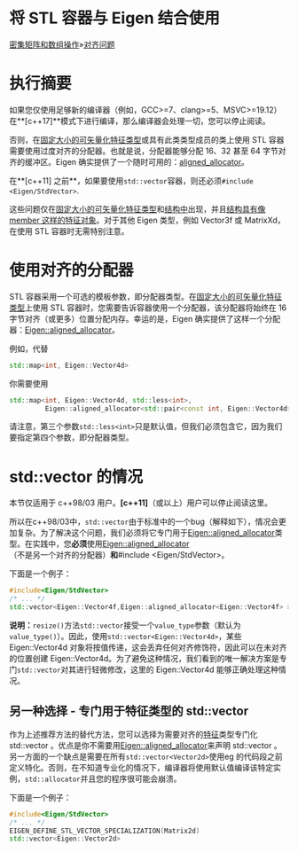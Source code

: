 # 将 STL 容器与 Eigen 结合使用

[密集矩阵和数组操作](https://eigen.tuxfamily.org/dox/group__DenseMatrixManipulation__chapter.html)»[对齐问题](https://eigen.tuxfamily.org/dox/group__DenseMatrixManipulation__Alignement.html)

# 执行摘要

如果您仅使用足够新的编译器（例如，GCC>=7、clang>=5、MSVC>=19.12）在**[c++17]**模式下进行编译，那么编译器会处理一切，您可以停止阅读。

否则，在[固定大小的可矢量化特征类型](https://eigen.tuxfamily.org/dox/group__TopicFixedSizeVectorizable.html)或具有此类类型成员的类上使用 STL 容器需要使用过度对齐的分配器。也就是说，分配器能够分配 16、32 甚至 64 字节对齐的缓冲区。Eigen 确实提供了一个随时可用的：[aligned_allocator](https://eigen.tuxfamily.org/dox/classEigen_1_1aligned__allocator.html)。

在**[c++11] 之前**，如果要使用`std::vector`容器，则还必须`#include <Eigen/StdVector>`.

这些问题仅在[固定大小的可矢量化特征类型](https://eigen.tuxfamily.org/dox/group__TopicFixedSizeVectorizable.html)和[结构中](https://eigen.tuxfamily.org/dox/group__TopicStructHavingEigenMembers.html)出现，并且[结构具有像 member 这样的特征对象](https://eigen.tuxfamily.org/dox/group__TopicStructHavingEigenMembers.html)。对于其他 Eigen 类型，例如 Vector3f 或 MatrixXd，在使用 STL 容器时无需特别注意。

# 使用对齐的分配器

STL 容器采用一个可选的模板参数，即分配器类型。在[固定大小的可矢量化特征类型](https://eigen.tuxfamily.org/dox/group__TopicFixedSizeVectorizable.html)上使用 STL 容器时，您需要告诉容器使用一个分配器，该分配器将始终在 16 字节对齐（或更多）位置分配内存。幸运的是，Eigen 确实提供了这样一个分配器：[Eigen::aligned_allocator](https://eigen.tuxfamily.org/dox/classEigen_1_1aligned__allocator.html)。

例如，代替

```cpp
std::map<int, Eigen::Vector4d>
```

你需要使用

```cpp
std::map<int, Eigen::Vector4d, std::less<int>, 
         Eigen::aligned_allocator<std::pair<const int, Eigen::Vector4d> > >
```

请注意，第三个参数`std::less<int>`只是默认值，但我们必须包含它，因为我们要指定第四个参数，即分配器类型。

# std::vector 的情况

本节仅适用于 c++98/03 用户。**[c++11]**（或以上）用户可以停止阅读这里。

所以在c++98/03中，`std::vector`由于标准中的一个bug（解释如下），情况会更加复杂。为了解决这个问题，我们必须将它专门用于[Eigen::aligned_allocator](https://eigen.tuxfamily.org/dox/classEigen_1_1aligned__allocator.html)类型。在实践中，您**必须**使用[Eigen::aligned_allocator](https://eigen.tuxfamily.org/dox/classEigen_1_1aligned__allocator.html)（不是另一个对齐的分配器）**和**#include <Eigen/StdVector>。

下面是一个例子：

```cpp
#include<Eigen/StdVector>
/* ... */
std::vector<Eigen::Vector4f,Eigen::aligned_allocator<Eigen::Vector4f> >
```

**说明：**`resize()`方法`std::vector`接受一个`value_type`参数（默认为`value_type()`）。因此，使用`std::vector<Eigen::Vector4d>`，某些 Eigen::Vector4d 对象将按值传递，这会丢弃任何对齐修饰符，因此可以在未对齐的位置创建 Eigen::Vector4d。为了避免这种情况，我们看到的唯一解决方案是专门`std::vector`对其进行轻微修改，这里的 Eigen::Vector4d 能够正确处理这种情况。

## 另一种选择 - 专门用于特征类型的 std::vector

作为上述推荐方法的替代方法，您可以选择为需要对齐的[特征](https://eigen.tuxfamily.org/dox/namespaceEigen.html)类型专门化 std::vector 。优点是你不需要用[Eigen::aligned_allocator](https://eigen.tuxfamily.org/dox/classEigen_1_1aligned__allocator.html)来声明 std::vector 。另一方面的一个缺点是需要在所有`std::vector<Vector2d>`使用eg 的代码段之前定义特化。否则，在不知道专业化的情况下，编译器将使用默认值编译该特定实例，`std::allocator`并且您的程序很可能会崩溃。

下面是一个例子：

```cpp
#include<Eigen/StdVector>
/* ... */
EIGEN_DEFINE_STL_VECTOR_SPECIALIZATION(Matrix2d)
std::vector<Eigen::Vector2d>
```